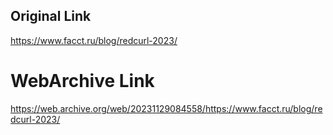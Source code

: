 ## Original Link

https://www.facct.ru/blog/redcurl-2023/

# WebArchive Link

https://web.archive.org/web/20231129084558/https://www.facct.ru/blog/redcurl-2023/
